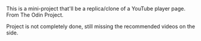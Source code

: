 This is a mini-project that'll be a replica/clone of a YouTube player page. From The Odin Project.

Project is not completely done, still missing the recommended videos on the side.